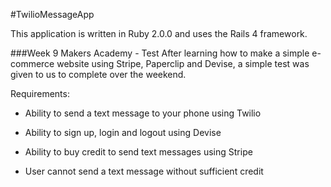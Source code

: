 #TwilioMessageApp

This application is written in Ruby 2.0.0 and uses the Rails 4 framework.

###Week 9 Makers Academy - Test 
After learning how to make a simple e-commerce website using Stripe, Paperclip and Devise, a simple test was given to us to complete over the weekend.

Requirements:

- Ability to send a text message to your phone using Twilio

- Ability to sign up, login and logout using Devise

- Ability to buy credit to send text messages using Stripe

- User cannot send a text message without sufficient credit

